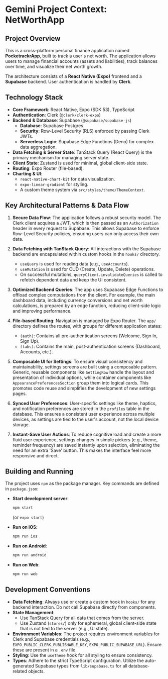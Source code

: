 # Gemini Project Context: NetWorthApp

## Project Overview

This is a cross-platform personal finance application named **PocketrackrApp**, built to track a user's net worth. The application allows users to manage financial accounts (assets and liabilities), track balances over time, and visualize their net worth growth.

The architecture consists of a **React Native (Expo)** frontend and a **Supabase** backend. User authentication is handled by **Clerk**.

## Technology Stack

- **Core Framework**: React Native, Expo (SDK 53), TypeScript
- **Authentication**: Clerk (`@clerk/clerk-expo`)
- **Backend & Database**: Supabase (`@supabase/supabase-js`)
  - **Database**: Supabase Postgres
  - **Security**: Row-Level Security (RLS) enforced by passing Clerk JWTs.
  - **Serverless Logic**: Supabase Edge Functions (Deno) for complex data aggregation.
- **Data Fetching & Server State**: TanStack Query (React Query) is the primary mechanism for managing server state.
- **Client State**: Zustand is used for minimal, global client-side state.
- **Routing**: Expo Router (file-based).
- **Charting & UI**:
  - `react-native-chart-kit` for data visualization.
  - `expo-linear-gradient` for styling.
  - A custom theme system via `src/styles/theme/ThemeContext`.

## Key Architectural Patterns & Data Flow

1.  **Secure Data Flow**: The application follows a robust security model. The Clerk client acquires a JWT, which is then passed as an `Authorization` header in every request to Supabase. This allows Supabase to enforce Row-Level Security policies, ensuring users can only access their own data.

2.  **Data Fetching with TanStack Query**: All interactions with the Supabase backend are encapsulated within custom hooks in the `hooks/` directory.
    -   `useQuery` is used for reading data (e.g., `useAccounts`).
    -   `useMutation` is used for CUD (Create, Update, Delete) operations.
    -   On successful mutations, `queryClient.invalidateQueries` is called to refetch dependent data and keep the UI consistent.

3.  **Optimized Backend Queries**: The app uses Supabase Edge Functions to offload complex computations from the client. For example, the main dashboard data, including currency conversions and net worth calculations, is prepared by an edge function, reducing client-side logic and improving performance.

4.  **File-based Routing**: Navigation is managed by Expo Router. The `app/` directory defines the routes, with groups for different application states:
    -   `(auth)`: Contains all pre-authentication screens (Welcome, Sign In, Sign Up).
    -   `(tabs)`: Contains the main, post-authentication screens (Dashboard, Accounts, etc.).

5.  **Composable UI for Settings**: To ensure visual consistency and maintainability, settings screens are built using a composable pattern. Generic, reusable components like `SettingRow` handle the layout and presentation of individual options, while container components like `AppearancePreferencesSection` group them into logical cards. This promotes code reuse and simplifies the development of new settings pages.

6.  **Synced User Preferences**: User-specific settings like theme, haptics, and notification preferences are stored in the `profiles` table in the database. This ensures a consistent user experience across multiple devices, as settings are tied to the user's account, not the local device storage.

7.  **Instant-Save User Actions**: To reduce cognitive load and create a more fluid user experience, settings changes in simple pickers (e.g., theme, reminder frequency) are saved instantly upon selection, eliminating the need for an extra 'Save' button. This makes the interface feel more responsive and direct.

## Building and Running

The project uses `npm` as the package manager. Key commands are defined in `package.json`:

-   **Start development server**:
    ```bash
    npm start
    ```
    (or `expo start`)

-   **Run on iOS**:
    ```bash
    npm run ios
    ```

-   **Run on Android**:
    ```bash
    npm run android
    ```

-   **Run on Web**:
    ```bash
    npm run web
    ```

## Development Conventions

-   **Data Fetching**: Always use or create a custom hook in `hooks/` for any backend interaction. Do not call Supabase directly from components.
-   **State Management**:
    -   Use TanStack Query for all data that comes from the server.
    -   Use Zustand (`stores/`) only for ephemeral, global client-side state that is not tied to the server (e.g., UI state).
-   **Environment Variables**: The project requires environment variables for Clerk and Supabase credentials (e.g., `EXPO_PUBLIC_CLERK_PUBLISHABLE_KEY`, `EXPO_PUBLIC_SUPABASE_URL`). Ensure these are present in a `.env` file.
-   **Styling**: Use the `useTheme` hook for all styling to ensure consistency.
-   **Types**: Adhere to the strict TypeScript configuration. Utilize the auto-generated Supabase types from `lib/supabase.ts` for all database-related objects.
